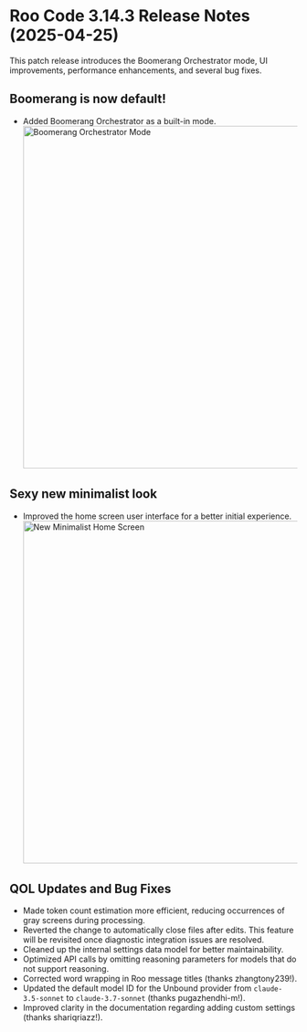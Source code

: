 # Roo Code 3.14.3 Release Notes (2025-04-25)

This patch release introduces the Boomerang Orchestrator mode, UI improvements, performance enhancements, and several bug fixes.

## Boomerang is now default!

*   Added Boomerang Orchestrator as a built-in mode.
    <img src="/img/v3.14.3/v3.14.3-1.png" alt="Boomerang Orchestrator Mode" width="600" />

## Sexy new minimalist look

*   Improved the home screen user interface for a better initial experience.
    <img src="/img/v3.14.3/v3.14.3.png" alt="New Minimalist Home Screen" width="600" />

## QOL Updates and Bug Fixes

*   Made token count estimation more efficient, reducing occurrences of gray screens during processing.
*   Reverted the change to automatically close files after edits. This feature will be revisited once diagnostic integration issues are resolved.
*   Cleaned up the internal settings data model for better maintainability.
*   Optimized API calls by omitting reasoning parameters for models that do not support reasoning.
*   Corrected word wrapping in Roo message titles (thanks zhangtony239!).
*   Updated the default model ID for the Unbound provider from `claude-3.5-sonnet` to `claude-3.7-sonnet` (thanks pugazhendhi-m!).
*   Improved clarity in the documentation regarding adding custom settings (thanks shariqriazz!).